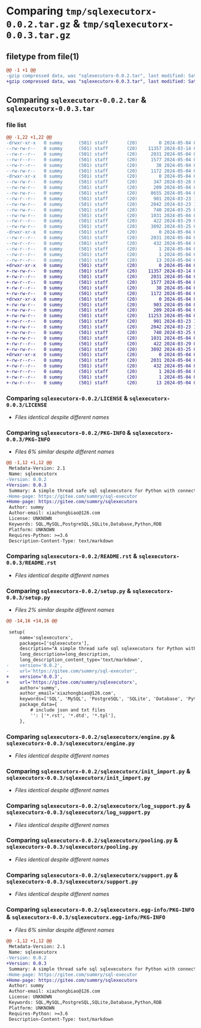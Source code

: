 # Comparing `tmp/sqlexecutorx-0.0.2.tar.gz` & `tmp/sqlexecutorx-0.0.3.tar.gz`

## filetype from file(1)

```diff
@@ -1 +1 @@
-gzip compressed data, was "sqlexecutorx-0.0.2.tar", last modified: Sat May  4 03:23:58 2024, max compression
+gzip compressed data, was "sqlexecutorx-0.0.3.tar", last modified: Sat May  4 04:09:50 2024, max compression
```

## Comparing `sqlexecutorx-0.0.2.tar` & `sqlexecutorx-0.0.3.tar`

### file list

```diff
@@ -1,22 +1,22 @@
-drwxr-xr-x   0 summy      (501) staff       (20)        0 2024-05-04 03:23:57.992891 sqlexecutorx-0.0.2/
--rw-rw-r--   0 summy      (501) staff       (20)    11357 2024-03-14 05:16:15.000000 sqlexecutorx-0.0.2/LICENSE
--rw-r--r--   0 summy      (501) staff       (20)     2031 2024-05-04 03:23:57.990235 sqlexecutorx-0.0.2/PKG-INFO
--rw-r--r--   0 summy      (501) staff       (20)     1577 2024-05-04 03:23:13.000000 sqlexecutorx-0.0.2/README.rst
--rw-r--r--   0 summy      (501) staff       (20)       38 2024-05-04 03:23:57.993170 sqlexecutorx-0.0.2/setup.cfg
--rw-rw-r--   0 summy      (501) staff       (20)     1172 2024-05-04 03:23:54.000000 sqlexecutorx-0.0.2/setup.py
-drwxr-xr-x   0 summy      (501) staff       (20)        0 2024-05-04 03:23:57.978938 sqlexecutorx-0.0.2/sqlexecutorx/
--rw-rw-r--   0 summy      (501) staff       (20)      347 2024-03-28 02:27:57.000000 sqlexecutorx-0.0.2/sqlexecutorx/__init__.py
--rw-rw-r--   0 summy      (501) staff       (20)      209 2024-05-04 03:22:15.000000 sqlexecutorx-0.0.2/sqlexecutorx/constant.py
--rw-rw-r--   0 summy      (501) staff       (20)     8655 2024-05-04 03:22:15.000000 sqlexecutorx-0.0.2/sqlexecutorx/core.py
--rw-r--r--   0 summy      (501) staff       (20)      901 2024-03-23 15:57:10.000000 sqlexecutorx-0.0.2/sqlexecutorx/engine.py
--rw-rw-r--   0 summy      (501) staff       (20)     2042 2024-03-23 16:12:52.000000 sqlexecutorx-0.0.2/sqlexecutorx/init_import.py
--rw-rw-r--   0 summy      (501) staff       (20)      740 2024-03-25 03:02:59.000000 sqlexecutorx-0.0.2/sqlexecutorx/log_support.py
--rw-rw-r--   0 summy      (501) staff       (20)     1031 2024-05-04 03:22:15.000000 sqlexecutorx-0.0.2/sqlexecutorx/pooling.py
--rw-r--r--   0 summy      (501) staff       (20)      422 2024-03-29 05:50:43.000000 sqlexecutorx-0.0.2/sqlexecutorx/sql_support.py
--rw-rw-r--   0 summy      (501) staff       (20)     3892 2024-03-25 02:25:33.000000 sqlexecutorx-0.0.2/sqlexecutorx/support.py
-drwxr-xr-x   0 summy      (501) staff       (20)        0 2024-05-04 03:23:57.989071 sqlexecutorx-0.0.2/sqlexecutorx.egg-info/
--rw-r--r--   0 summy      (501) staff       (20)     2031 2024-05-04 03:23:57.000000 sqlexecutorx-0.0.2/sqlexecutorx.egg-info/PKG-INFO
--rw-r--r--   0 summy      (501) staff       (20)      432 2024-05-04 03:23:57.000000 sqlexecutorx-0.0.2/sqlexecutorx.egg-info/SOURCES.txt
--rw-r--r--   0 summy      (501) staff       (20)        1 2024-05-04 03:23:57.000000 sqlexecutorx-0.0.2/sqlexecutorx.egg-info/dependency_links.txt
--rw-r--r--   0 summy      (501) staff       (20)        1 2024-05-04 03:23:57.000000 sqlexecutorx-0.0.2/sqlexecutorx.egg-info/not-zip-safe
--rw-r--r--   0 summy      (501) staff       (20)       13 2024-05-04 03:23:57.000000 sqlexecutorx-0.0.2/sqlexecutorx.egg-info/top_level.txt
+drwxr-xr-x   0 summy      (501) staff       (20)        0 2024-05-04 04:09:50.159429 sqlexecutorx-0.0.3/
+-rw-rw-r--   0 summy      (501) staff       (20)    11357 2024-03-14 05:16:15.000000 sqlexecutorx-0.0.3/LICENSE
+-rw-r--r--   0 summy      (501) staff       (20)     2031 2024-05-04 04:09:50.157095 sqlexecutorx-0.0.3/PKG-INFO
+-rw-r--r--   0 summy      (501) staff       (20)     1577 2024-05-04 03:23:13.000000 sqlexecutorx-0.0.3/README.rst
+-rw-r--r--   0 summy      (501) staff       (20)       38 2024-05-04 04:09:50.160225 sqlexecutorx-0.0.3/setup.cfg
+-rw-rw-r--   0 summy      (501) staff       (20)     1172 2024-05-04 04:09:43.000000 sqlexecutorx-0.0.3/setup.py
+drwxr-xr-x   0 summy      (501) staff       (20)        0 2024-05-04 04:09:50.145826 sqlexecutorx-0.0.3/sqlexecutorx/
+-rw-rw-r--   0 summy      (501) staff       (20)      903 2024-05-04 04:09:24.000000 sqlexecutorx-0.0.3/sqlexecutorx/__init__.py
+-rw-rw-r--   0 summy      (501) staff       (20)      209 2024-05-04 03:22:15.000000 sqlexecutorx-0.0.3/sqlexecutorx/constant.py
+-rw-rw-r--   0 summy      (501) staff       (20)    11253 2024-05-04 04:09:24.000000 sqlexecutorx-0.0.3/sqlexecutorx/core.py
+-rw-r--r--   0 summy      (501) staff       (20)      901 2024-03-23 15:57:10.000000 sqlexecutorx-0.0.3/sqlexecutorx/engine.py
+-rw-rw-r--   0 summy      (501) staff       (20)     2042 2024-03-23 16:12:52.000000 sqlexecutorx-0.0.3/sqlexecutorx/init_import.py
+-rw-rw-r--   0 summy      (501) staff       (20)      740 2024-03-25 03:02:59.000000 sqlexecutorx-0.0.3/sqlexecutorx/log_support.py
+-rw-rw-r--   0 summy      (501) staff       (20)     1031 2024-05-04 03:22:15.000000 sqlexecutorx-0.0.3/sqlexecutorx/pooling.py
+-rw-r--r--   0 summy      (501) staff       (20)      422 2024-03-29 05:50:43.000000 sqlexecutorx-0.0.3/sqlexecutorx/sql_support.py
+-rw-rw-r--   0 summy      (501) staff       (20)     3892 2024-03-25 02:25:33.000000 sqlexecutorx-0.0.3/sqlexecutorx/support.py
+drwxr-xr-x   0 summy      (501) staff       (20)        0 2024-05-04 04:09:50.154914 sqlexecutorx-0.0.3/sqlexecutorx.egg-info/
+-rw-r--r--   0 summy      (501) staff       (20)     2031 2024-05-04 04:09:50.000000 sqlexecutorx-0.0.3/sqlexecutorx.egg-info/PKG-INFO
+-rw-r--r--   0 summy      (501) staff       (20)      432 2024-05-04 04:09:50.000000 sqlexecutorx-0.0.3/sqlexecutorx.egg-info/SOURCES.txt
+-rw-r--r--   0 summy      (501) staff       (20)        1 2024-05-04 04:09:50.000000 sqlexecutorx-0.0.3/sqlexecutorx.egg-info/dependency_links.txt
+-rw-r--r--   0 summy      (501) staff       (20)        1 2024-05-04 03:23:57.000000 sqlexecutorx-0.0.3/sqlexecutorx.egg-info/not-zip-safe
+-rw-r--r--   0 summy      (501) staff       (20)       13 2024-05-04 04:09:50.000000 sqlexecutorx-0.0.3/sqlexecutorx.egg-info/top_level.txt
```

### Comparing `sqlexecutorx-0.0.2/LICENSE` & `sqlexecutorx-0.0.3/LICENSE`

 * *Files identical despite different names*

### Comparing `sqlexecutorx-0.0.2/PKG-INFO` & `sqlexecutorx-0.0.3/PKG-INFO`

 * *Files 6% similar despite different names*

```diff
@@ -1,12 +1,12 @@
 Metadata-Version: 2.1
 Name: sqlexecutorx
-Version: 0.0.2
+Version: 0.0.3
 Summary: A simple thread safe sql sqlexecutorx for Python with connection pool. Support MySQL, PostgreSQL, SQLite etc.
-Home-page: https://gitee.com/summry/sql-executor
+Home-page: https://gitee.com/summry/sqlexecutorx
 Author: summy
 Author-email: xiazhongbiao@126.com
 License: UNKNOWN
 Keywords: SQL,MySQL,PostgreSQL,SQLite,Database,Python,RDB
 Platform: UNKNOWN
 Requires-Python: >=3.6
 Description-Content-Type: text/markdown
```

### Comparing `sqlexecutorx-0.0.2/README.rst` & `sqlexecutorx-0.0.3/README.rst`

 * *Files identical despite different names*

### Comparing `sqlexecutorx-0.0.2/setup.py` & `sqlexecutorx-0.0.3/setup.py`

 * *Files 2% similar despite different names*

```diff
@@ -14,16 +14,16 @@
 
 setup(
     name='sqlexecutorx',
     packages=['sqlexecutorx'],
     description="A simple thread safe sql sqlexecutorx for Python with connection pool. Support MySQL, PostgreSQL, SQLite etc.",
     long_description=long_description,
     long_description_content_type='text/markdown',
-    version='0.0.2',
-    url='https://gitee.com/summry/sql-executor',
+    version='0.0.3',
+    url='https://gitee.com/summry/sqlexecutorx',
     author='summy',
     author_email='xiazhongbiao@126.com',
     keywords=['SQL', 'MySQL', 'PostgreSQL', 'SQLite', 'Database', 'Python', 'RDB'],
     package_data={
         # include json and txt files
         '': ['*.rst', '*.dtd', '*.tpl'],
     },
```

### Comparing `sqlexecutorx-0.0.2/sqlexecutorx/engine.py` & `sqlexecutorx-0.0.3/sqlexecutorx/engine.py`

 * *Files identical despite different names*

### Comparing `sqlexecutorx-0.0.2/sqlexecutorx/init_import.py` & `sqlexecutorx-0.0.3/sqlexecutorx/init_import.py`

 * *Files identical despite different names*

### Comparing `sqlexecutorx-0.0.2/sqlexecutorx/log_support.py` & `sqlexecutorx-0.0.3/sqlexecutorx/log_support.py`

 * *Files identical despite different names*

### Comparing `sqlexecutorx-0.0.2/sqlexecutorx/pooling.py` & `sqlexecutorx-0.0.3/sqlexecutorx/pooling.py`

 * *Files identical despite different names*

### Comparing `sqlexecutorx-0.0.2/sqlexecutorx/support.py` & `sqlexecutorx-0.0.3/sqlexecutorx/support.py`

 * *Files identical despite different names*

### Comparing `sqlexecutorx-0.0.2/sqlexecutorx.egg-info/PKG-INFO` & `sqlexecutorx-0.0.3/sqlexecutorx.egg-info/PKG-INFO`

 * *Files 6% similar despite different names*

```diff
@@ -1,12 +1,12 @@
 Metadata-Version: 2.1
 Name: sqlexecutorx
-Version: 0.0.2
+Version: 0.0.3
 Summary: A simple thread safe sql sqlexecutorx for Python with connection pool. Support MySQL, PostgreSQL, SQLite etc.
-Home-page: https://gitee.com/summry/sql-executor
+Home-page: https://gitee.com/summry/sqlexecutorx
 Author: summy
 Author-email: xiazhongbiao@126.com
 License: UNKNOWN
 Keywords: SQL,MySQL,PostgreSQL,SQLite,Database,Python,RDB
 Platform: UNKNOWN
 Requires-Python: >=3.6
 Description-Content-Type: text/markdown
```

